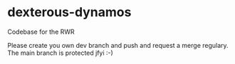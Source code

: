 # dexterous-dynamos
Codebase for the RWR 

Please create you own dev branch and push and request a merge regulary. 
The main branch is protected jfyi :-)
